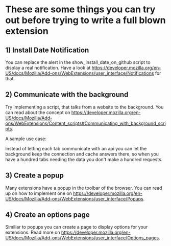 # These are some things you can try out before trying to write a full blown extension

## 1) Install Date Notification

You can replace the alert in the show_install_date_on_github script to display a real notification. Have a look at https://developer.mozilla.org/en-US/docs/Mozilla/Add-ons/WebExtensions/user_interface/Notifications for that.

## 2) Communicate with the background

Try implementing a script, that talks from a website to the background. You can read about the concept on https://developer.mozilla.org/en-US/docs/Mozilla/Add-ons/WebExtensions/Content_scripts#Communicating_with_background_scripts. 

A sample use case:

Instead of letting each tab communicate with an api you can let the background keep the connection and cache answers there, so when you have a hundred tabs needing the data you don't make a hundred requests.

## 3) Create a popup

Many extensions have a popup in the toolbar of the browser. You can read up on how to implement one on https://developer.mozilla.org/en-US/docs/Mozilla/Add-ons/WebExtensions/user_interface/Popups. 

## 4) Create an options page

Similiar to popups you can create a page to display options for your extensions. Read more on https://developer.mozilla.org/en-US/docs/Mozilla/Add-ons/WebExtensions/user_interface/Options_pages. 